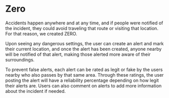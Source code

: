 # Zero

Accidents happen anywhere and at any time, and if people were notified of the incident, they could avoid traveling that route or visiting that location. For that reason, we created ZERO. 

Upon seeing any dangerous settings, the user can create an alert and mark their current location, and once the alert has been created, anyone nearby will be notified of that alert, making those alerted more aware of their surroundings. 

To prevent false alerts, each alert can be rated as legit or fake by the users nearby who also passes by that same area. Through these ratings, the user posting the alert will have a reliability percentage depending on how legit their alerts are. Users can also comment on alerts to add more information about the incident if needed.
